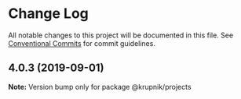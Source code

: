 # Change Log

All notable changes to this project will be documented in this file.
See [Conventional Commits](https://conventionalcommits.org) for commit guidelines.

## 4.0.3 (2019-09-01)

**Note:** Version bump only for package @krupnik/projects
